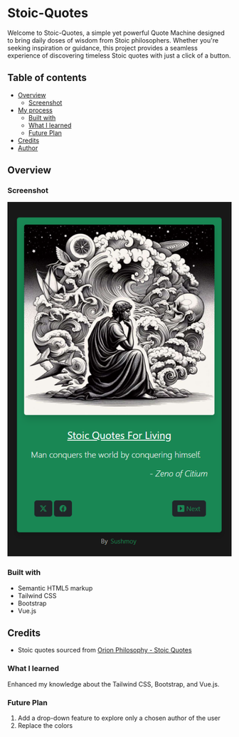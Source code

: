 # Stoic-Quotes

Welcome to Stoic-Quotes, a simple yet powerful Quote Machine designed to bring daily doses of wisdom from Stoic philosophers. Whether you're seeking inspiration or guidance, this project provides a seamless experience of discovering timeless Stoic quotes with just a click of a button.

## Table of contents

- [Overview](#overview)
  - [Screenshot](#screenshot)
- [My process](#my-process)
  - [Built with](#built-with)
  - [What I learned](#what-i-learned)
  - [Future Plan](#future-plan)
- [Credits](#credits)
- [Author](#author)

## Overview

### Screenshot

![](./src/assets/screenshot.png)

### Built with

- Semantic HTML5 markup
- Tailwind CSS
- Bootstrap
- Vue.js

## Credits

- Stoic quotes sourced from [Orion Philosophy - Stoic Quotes](https://www.orionphilosophy.com/stoic-blog/stoic-quotes)


### What I learned

Enhanced my knowledge about the Tailwind CSS, Bootstrap, and Vue.js.

### Future Plan
1. Add a drop-down feature to explore only a chosen author of the user
2. Replace the colors